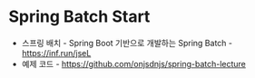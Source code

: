 # Spring Batch Start

* 스프링 배치 - Spring Boot 기반으로 개발하는 Spring Batch - https://inf.run/jseL
* 예제 코드 - https://github.com/onjsdnjs/spring-batch-lecture